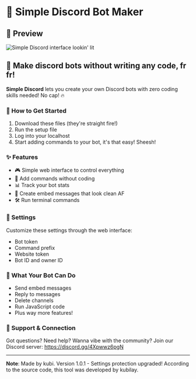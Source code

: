 # 🤖 Simple Discord Bot Maker

## 📸 Preview
<img src="https://i.imgur.com/Wcz6xBM.png" alt="Simple Discord interface lookin' lit">

## 💯 Make discord bots without writing any code, fr fr!

**Simple Discord** lets you create your own Discord bots with zero coding skills needed! No cap! 🔥

### 🚀 How to Get Started

1. Download these files (they're straight fire!)
2. Run the setup file 
3. Log into your localhost
4. Start adding commands to your bot, it's that easy! Sheesh!

### ✨ Features

- 🎮 Simple web interface to control everything
- 🧩 Add commands without coding
- 📊 Track your bot stats
- 💬 Create embed messages that look clean AF
- 🛠️ Run terminal commands 

### 🔧 Settings

Customize these settings through the web interface:
- Bot token
- Command prefix
- Website token
- Bot ID and owner ID

### 💪 What Your Bot Can Do

- Send embed messages
- Reply to messages
- Delete channels
- Run JavaScript code
- Plus way more features!

### 📱 Support & Connection

Got questions? Need help? Wanna vibe with the community?
Join our Discord server: https://discord.gg/4Xpwwz6pgN

---

**Note**: Made by kubi. Version 1.0.1 - Settings protection upgraded! 
According to the source code, this tool was developed by kubilay.